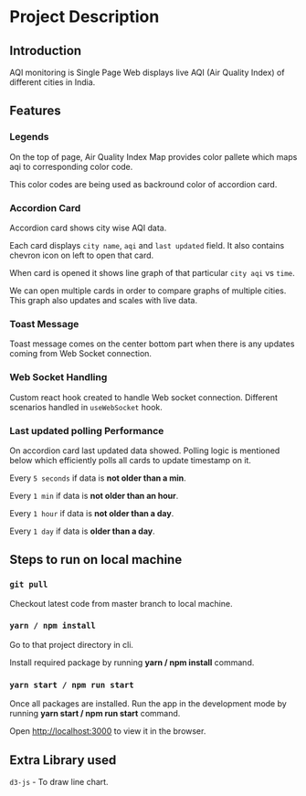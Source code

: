 # Project Description

## Introduction

AQI monitoring is Single Page Web displays live AQI (Air Quality Index) of different cities in India.

## Features

### Legends

On the  top of page, Air Quality Index Map provides color pallete which maps aqi to corresponding color code. 

This color codes are being used as backround color of accordion card.

### Accordion Card

Accordion card shows city wise AQI data.

Each card displays `city name`, `aqi` and `last updated` field. It also contains chevron icon on left to open that card.

When card is opened it shows line graph of that particular `city aqi` vs `time`.

We can open multiple cards in order to compare graphs of multiple cities. This graph also updates and scales with live data.

### Toast Message

Toast message comes on the center bottom part when there is any updates coming from Web Socket connection. 

### Web Socket Handling

Custom react hook created to handle Web socket connection. Different scenarios handled in `useWebSocket` hook. 

### Last updated polling **Performance**

On accordion card last updated data showed. Polling logic is mentioned below which efficiently polls all cards to update timestamp on it. 

Every `5 seconds` if data is **not older than a min**.

Every `1 min` if data is **not older than an hour**.

Every `1 hour` if data is **not older than a day**.

Every `1 day` if data is **older than a day**.

## Steps to run on local machine

### `git pull`

Checkout latest code from master branch to local machine.

### `yarn / npm install`

Go to that project directory in cli.

Install required package by running **yarn / npm install** command. 

### `yarn start / npm run start`

Once all packages are installed. Run the app in the development mode by running **yarn start / npm run start** command.

Open [http://localhost:3000](http://localhost:3000) to view it in the browser.

## Extra Library used

`d3-js` - To draw line chart.